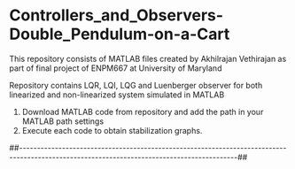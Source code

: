 # Controllers_and_Observers-Double_Pendulum-on-a-Cart
This repository consists of MATLAB files created by Akhilrajan Vethirajan as part of final project of ENPM667 at University of Maryland

Repository contains LQR, LQI, LQG and Luenberger observer for both linearized and non-linearized system simulated in MATLAB

1. Download MATLAB code from repository and add the path in your MATLAB path settings
2. Execute each code to obtain stabilization graphs.

##-------------------------------------------------------------------------------------------------------------------------------------------## 

